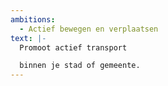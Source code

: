 ```yaml
---
ambitions:
  - Actief bewegen en verplaatsen
text: |-
  Promoot actief transport

  binnen je stad of gemeente.
---
```

